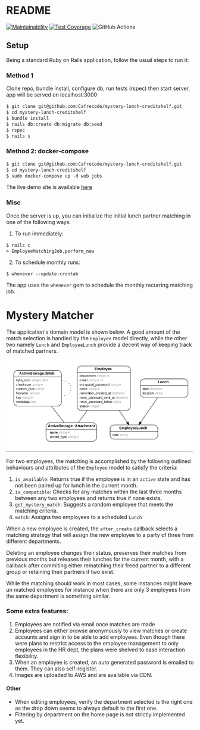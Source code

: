 # README

[![Maintainability](https://api.codeclimate.com/v1/badges/89e3be50f6b00a2075eb/maintainability)](https://codeclimate.com/repos/5f6b62fc69742d5923001307/maintainability) [![Test Coverage](https://api.codeclimate.com/v1/badges/89e3be50f6b00a2075eb/test_coverage)](https://codeclimate.com/repos/5f6b62fc69742d5923001307/test_coverage) ![GitHub Actions](https://github.com/Cafrecode/mystery-lunch-creditshelf/workflows/Ruby/badge.svg)


## Setup

Being a standard Ruby on Rails application, follow the usual steps to run it:

### Method 1

Clone repo, bundle install, configure db, run tests (rspec) then start server, app will be served on localhost:3000

```
$ git clone git@github.com:Cafrecode/mystery-lunch-creditshelf.git
$ cd mystery-lunch-creditshelf
$ bundle install
$ rails db:create db:migrate db:seed
$ rspec
$ rails s

```

### Method 2: docker-compose

```
$ git clone git@github.com:Cafrecode/mystery-lunch-creditshelf.git
$ cd mystery-lunch-creditshelf
$ sudo docker-compose up -d web jobs

```

The live demo site is available [here](https://mystery.cafrecode.co.ke)

### Misc

Once the server is up, you can initialize the initial lunch partner matching in one of the following ways:

1. To run immediately:
```
$ rails c
> EmployeeMatchingJob.perform_now

```

2. To schedule monthly runs:
```
$ whenever --update-crontab

```
The app uses the `whenever` gem to schedule the monthly recurring matching job.

# Mystery Matcher

The application's domain model is shown below. A good amount of the match selection is handled by the `Employee` model directly, while the other two namely `Lunch` and `EmployeeLunch` provide a decent way of keeping track of matched partners.

![Domain Model](domain_model.png)

For two employees, the matching is accomplished by the following outlined behaviours and attributes of the `Employee` model to satisfy the criteria:

1. `is_available`: Returns true if the employee is in an `active` state and has not been paired up for lunch in the current month.
2. `is_compatible`: Checks for any matches within the last three months between any two employees and returns true if none exists.
3. `get_mystery_match`: Suggests a random employee that meets the matching criteria.
4. `match`: Assigns two employees to a scheduled `Lunch`

When a new employee is created, the `after_create` callback selects a matching strategy that will assign the new employee to a party of three from different departments.

Deleting an employee changes their status, preserves their matches from previous months but releases their lunches for the current month, with a callback after commiting either rematching their freed partner to a different group or retaining their partners if two exist.

While the matching should work in most cases, some instances might leave un matched employees for instance when there are only 3 employees from the same department is something similar.

### Some extra features:

1. Employees are notified via email once matches are made
2. Employees can either browse anonymously to view matches or create accounts and sign in to be able to add employees. Even though there were plans to restrict access to the employee management to only employees in the HR dept, the plans were shelved to ease interaction flexibility.
3. When an employee is created, an auto generated password is emailed to them. They can also self-register.
4. Images are uploaded to AWS and are available via CDN.

#### Other

* When editing employees, verify the department selected is the right one as the drop down seems to always default to the first one.
* Filtering by department on the home page is not strictly implemented yet.


